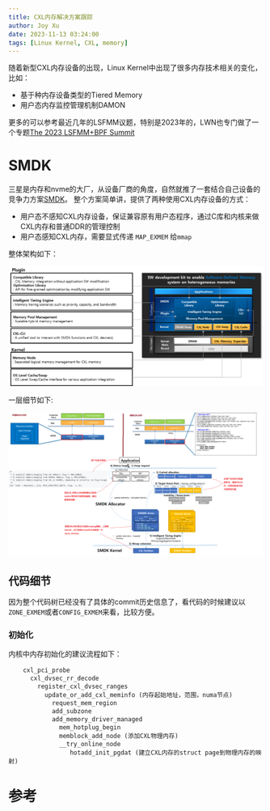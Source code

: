 ```yaml
---
title: CXL内存解决方案跟踪
author: Joy Xu
date: 2023-11-13 03:24:00
tags: [Linux Kernel, CXL, memory]
---
```


随着新型CXL内存设备的出现，Linux Kernel中出现了很多内存技术相关的变化，比如：

* 基于种内存设备类型的Tiered Memory
* 用户态内存监控管理机制DAMON

更多的可以参考最近几年的LSFMM议题，特别是2023年的，LWN也专门做了一个专题[The 2023 LSFMM+BPF Summit](https://lwn.net/Articles/lsfmmbpf2023/)

# SMDK

三星是内存和nvme的大厂，从设备厂商的角度，自然就推了一套结合自己设备的竞争力方案[SMDK](https://github.com/OpenMPDK/SMDK)。
整个方案简单讲，提供了两种使用CXL内存设备的方式：

* 用户态不感知CXL内存设备，保证兼容原有用户态程序，通过C库和内核来做CXL内存和普通DDR的管理控制
* 用户态感知CXL内存，需要显式传递 `MAP_EXMEM` 给`mmap`

整体架构如下：

![SMDK overview](/images/cxl_smdk_overview.png)

一层细节如下:

![SMDK overview2](/images/cxl_smdk_overview2.png)

## 代码细节

因为整个代码树已经没有了具体的commit历史信息了，看代码的时候建议以`ZONE_EXMEM`或者`CONFIG_EXMEM`来看，比较方便。

### 初始化

内核中内存初始化的建议流程如下：

		cxl_pci_probe
		  cxl_dvsec_rr_decode
		    register_cxl_dvsec_ranges
		      update_or_add_cxl_meminfo (内存起始地址，范围，numa节点)
		        request_mem_region
		        add_subzone
		        add_memory_driver_managed
		          mem_hotplug_begin
		          memblock_add_node (添加CXL物理内存)
		          __try_online_node
		             hotadd_init_pgdat (建立CXL内存的struct page到物理内存的映射)

# 参考
